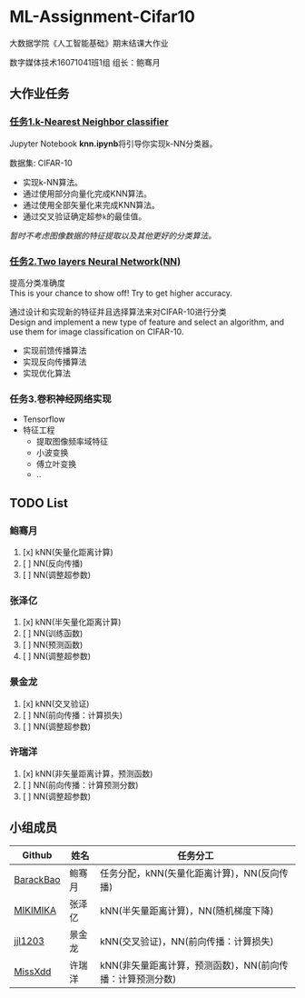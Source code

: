 # ML-Assignment-Cifar10    

大数据学院《人工智能基础》期末结课大作业     

数字媒体技术16071041班1组 组长：鲍骞月    

## 大作业任务  

### [任务1.k-Nearest Neighbor classifier](knn-classification)

Jupyter Notebook **knn.ipynb**将引导你实现k-NN分类器。

数据集: CIFAR-10

- 实现k-NN算法。
- 通过使用部分向量化完成KNN算法。
- 通过使用全部矢量化来完成KNN算法。
- 通过交叉验证确定超参`k`的最佳值。

*暂时不考虑图像数据的特征提取以及其他更好的分类算法。*

### [任务2.Two layers Neural Network(NN)](nn-classification)  

提高分类准确度   
This is your chance to show off! Try to get higher accuracy.

通过设计和实现新的特征并且选择算法来对CIFAR-10进行分类   
Design and implement a new type of feature and select an algorithm, and use them for image classification on CIFAR-10.   

* 实现前馈传播算法   
* 实现反向传播算法   
* 实现优化算法    

### 任务3.卷积神经网络实现  

* Tensorflow    
* 特征工程   
    * 提取图像频率域特征   
    * 小波变换   
    * 傅立叶变换     
    * ..      

## TODO List  

### 鲍骞月   
1. [x] kNN(矢量化距离计算)   
2. [ ] NN(反向传播)   
3. [ ] NN(调整超参数)            

### 张泽亿   
1. [x] kNN(半矢量化距离计算)    
2. [ ] NN(训练函数)      
3. [ ] NN(预测函数)   
4. [ ] NN(调整超参数)      

### 景金龙    
1. [x] kNN(交叉验证)    
2. [ ] NN(前向传播：计算损失)    
3. [ ] NN(调整超参数)      

### 许瑞洋    
1. [x] kNN(非矢量距离计算，预测函数)    
2. [ ] NN(前向传播：计算预测分数)     
3. [ ] NN(调整超参数)       


## 小组成员

| Github                                             | 姓名   | 任务分工                      |
| -------------------------------------------------- | ------ | ----------------------------- |
| [BarackBao](https://github.com/shentibeitaokongle) | 鲍骞月 | 任务分配，kNN(矢量化距离计算)，NN(反向传播)    |
| [MIKIMIKA](<https://github.com/MIKIMIKA>)          | 张泽亿 | kNN(半矢量距离计算)，NN(随机梯度下降)          |
| [jjl1203](<https://github.com/jjl1203>)            | 景金龙 | kNN(交叉验证)，NN(前向传播：计算损失)                  |
| [MissXdd](<https://github.com/MissXdd>)            | 许瑞洋 | kNN(非矢量距离计算，预测函数)，NN(前向传播：计算预测分数)           |


